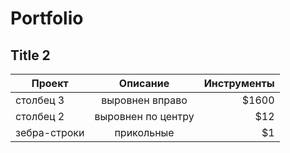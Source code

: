 # Portfolio

## Title 2

| Проект        | Описание           | Инструменты |
| ------------- |:------------------:| -----------:|
| столбец 3     | выровнен вправо    | $1600       |
| столбец 2     | выровнен по центру |   $12       |
| зебра-строки  | прикольные         |    $1       |
